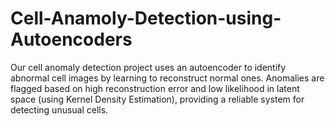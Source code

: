 # Cell-Anamoly-Detection-using-Autoencoders
Our cell anomaly detection project uses an autoencoder to identify abnormal cell images by learning to reconstruct normal ones. Anomalies are flagged based on high reconstruction error and low likelihood in latent space (using Kernel Density Estimation), providing a reliable system for detecting unusual cells.
